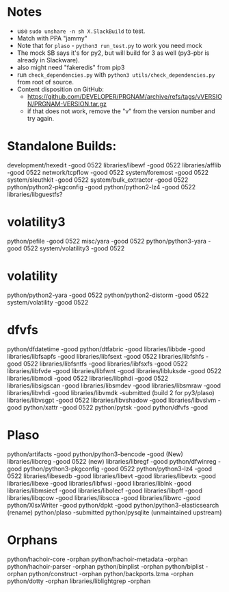 # Notes
- use `sudo unshare -n sh X.SlackBuild` to test.
- Match with PPA "jammy"
- Note that for `plaso` - `python3 run_test.py` to work you need mock
- The mock SB says it's for py2, but will build for 3 as well (py3-pbr is already
  in Slackware).
- also might need "fakeredis" from pip3
- run `check_dependencies.py` with `python3 utils/check_dependencies.py` from root of source.
- Content disposition on GitHub:
    - https://github.com/DEVELOPER/PRGNAM/archive/refs/tags/vVERSION/PRGNAM-VERSION.tar.gz
    - if that does not work, remove the "v" from the version number and
      try again.

# Standalone Builds:
development/hexedit              -good      0522
libraries/libewf                 -good      0522
libraries/afflib                 -good      0522
network/tcpflow                  -good      0522
system/foremost                  -good      0522
system/sleuthkit                 -good      0522
system/bulk_extractor            -good      0522
python/python2-pkgconfig         -good
python/python2-lz4               -good 0522
libraries/libguestfs?

# volatility3
python/pefile                    -good      0522
misc/yara                        -good      0522
python/python3-yara              -good      0522
system/volatility3               -good      0522

# volatility
python/python2-yara              -good      0522
python/python2-distorm           -good      0522
system/volatility                -good      0522

# dfvfs
python/dfdatetime                -good
python/dtfabric                  -good
libraries/libbde                 -good
libraries/libfsapfs              -good
libraries/libfsext               -good      0522
libraries/libfshfs               -good      0522
libraries/libfsntfs              -good
libraries/libfsxfs               -good      0522
libraries/libfvde                -good
libraries/libfwnt                -good
libraries/libluksde              -good      0522
libraries/libmodi                -good      0522
libraries/libphdi                -good      0522
libraries/libsigscan             -good
libraries/libsmdev               -good
libraries/libsmraw               -good
libraries/libvhdi                -good
libraries/libvmdk                -submitted (build 2 for py3/plaso)
libraries/libvsgpt               -good      0522
libraries/libvshadow             -good
libraries/libvslvm               -good
python/xattr                     -good      0522
python/pytsk                     -good
python/dfvfs                     -good

# Plaso
python/artifacts                 -good
python/python3-bencode           -good (New)
libraries/libcreg                -good 0522 (new)
libraries/libregf                -good
python/dfwinreg                  -good
python/python3-pkgconfig         -good      0522
python/python3-lz4               -good      0522
libraries/libesedb               -good
libraries/libevt                 -good
libraries/libevtx                -good
libraries/libexe                 -good
libraries/libfwsi                -good
libraries/liblnk                 -good
libraries/libmsiecf              -good
libraries/libolecf               -good
libraries/libpff                 -good
libraries/libqcow                -good
libraries/libscca                -good
libraries/libwrc                 -good
python/XlsxWriter                -good
python/dpkt                      -good
python/python3-elasticsearch     (rename)
python/plaso                     -submitted
python/pysqlite                  (unmaintained upstream)

# Orphans

python/hachoir-core              -orphan
python/hachoir-metadata          -orphan
python/hachoir-parser            -orphan
python/binplist                  -orphan
python/biplist                   -orphan
python/construct                 -orphan
python/backports.lzma            -orphan
python/dotty                     -orphan
libraries/liblightgrep           -orphan
